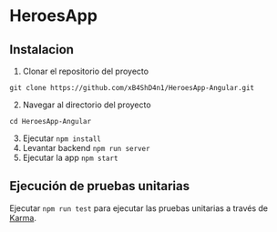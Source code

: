 # HeroesApp

## Instalacion

1. Clonar el repositorio del proyecto
```
git clone https://github.com/xB4ShD4n1/HeroesApp-Angular.git
```
2. Navegar al directorio del proyecto 
```
cd HeroesApp-Angular
```
3. Ejecutar `npm install`
3. Levantar backend `npm run server`
4. Ejecutar la app `npm start`

## Ejecución de pruebas unitarias

Ejecutar `npm run test` para ejecutar las pruebas unitarias a través de [Karma](https://karma-runner.github.io).
